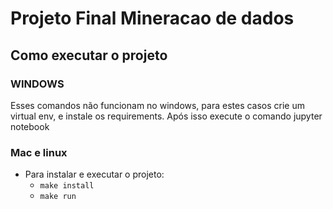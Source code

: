 # Projeto Final Mineracao de dados

## Como executar o projeto

### WINDOWS
Esses comandos não funcionam no windows, para estes casos crie um virtual env, e instale os requirements. Após isso execute o comando jupyter notebook


### Mac e linux
- Para instalar e executar o projeto:
    - ```make install```
    - ```make run```
